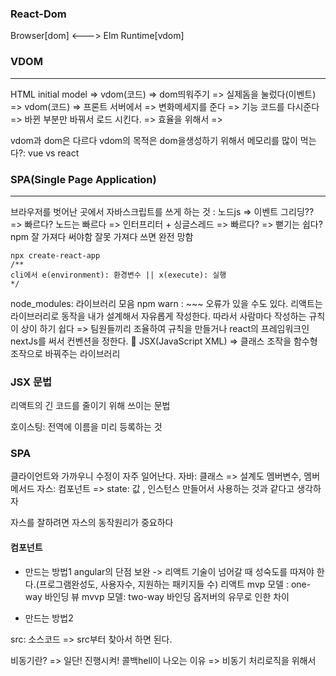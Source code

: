 
### React-Dom

Browser[dom] <---> Elm Runtime[vdom]

### VDOM
--- 
HTML
initial model =>  vdom(코드) =>  dom띄워주기 => 실제돔을 눌렀다(이벤트) => vdom(코드)
=> 프론트 서버에서 => 변화메세지를 준다 => 기능 코드를 다시준다 => 바뀐 부분만 바꿔서 로드 시킨다. => 효율을 위해서 =>

vdom과 dom은 다르다 vdom의 목적은 dom을생성하기 위해서 
메모리를 많이 먹는다?: vue vs react




### SPA(Single Page Application)
---

브라우저를 벗어난 곳에서 자바스크립트를 쓰게 하는 것 : 노드js => 이벤트 그리딩?? => 빠르다?
노드는 빠르다 => 인터프리터 + 싱글스레드 => 빠르다? => 뻗기는 쉽다?
npm 잘 가져다 써야함 잘못 가져다 쓰면 완전 망함


```shell
npx create-react-app
/**
cli에서 e(environment): 환경변수 || x(execute): 실행
*/
```


node_modules: 라이브러리 모음
npm warn : ~~~ 오류가 있을 수도 있다.
리액트는 라이브러리로 동작을 내가 설계해서 자유롭게 작성한다. 따라서 사람마다 작성하는 규칙이 상이 하기 쉽다 => 팀원들끼리 조율하여 규칙을 만들거나 react의 프레임워크인 nextJs를 써서 컨벤션을 정한다.

JSX(JavaScript XML) => 클래스 조작을 함수형 조작으로 바꿔주는 라이브러리



### JSX 문법
리액트의 긴 코드를 줄이기 위해 쓰이는 문법

호이스팅: 전역에 이름을 미리 등록하는 것

### SPA
클라이언트와 가까우니 수정이 자주 일어난다.
자바: 클래스 => 설계도 멤버변수, 멤버메서드
자스: 컴포넌트 => state: 값 , 인스턴스 만들어서 사용하는 것과 같다고 생각하자


자스를 잘하려면 자스의 동작원리가 중요하다

#### 컴포넌트
- 만드는 방법1
angular의 단점 보완 -> 리액트
기술이 넘어갈 때 성숙도를 따져야 한다.(프로그램완성도, 사용자수, 지원하는 패키지들 수)
리액트 mvp 모델 : one-way 바인딩
뷰 mvvp 모델: two-way 바인딩
옵저버의 유무로 인한 차이


- 만드는 방법2




src: 소스코드 => src부터 찾아서 하면 된다.

비동기란? =>  일단! 진행시켜!
콜백hell이 나오는 이유 => 비동기 처리로직을 위해서 